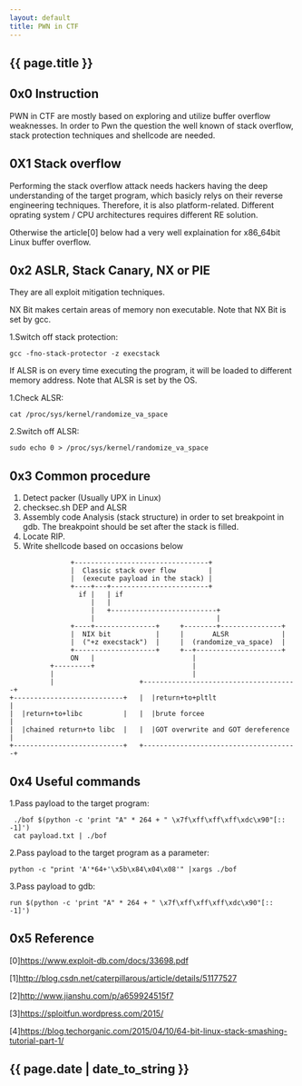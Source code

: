 ```yaml
---
layout: default
title: PWN in CTF
---
```


<h2>{{ page.title }}</h2>


0x0 Instruction
---
  PWN in CTF are mostly based on exploring and utilize buffer overflow weaknesses. In order to Pwn the question the well known of stack overflow, stack protection techniques and shellcode are needed.

0X1 Stack overflow
---
Performing the stack overflow attack needs hackers having the deep understanding of the target program, which basicly relys on their reverse engineering techniques. Therefore, it is also platform-related. Different oprating system / CPU architectures requires different RE solution.

Otherwise the article[0] below had a very well explaination for x86_64bit Linux buffer overflow.

0x2 ASLR, Stack Canary, NX or PIE
---
They are all exploit mitigation techniques.

NX Bit makes certain areas of memory non executable. Note that NX Bit is set by gcc.

1.Switch off stack protection:

```
gcc -fno-stack-protector -z execstack
```

If ALSR is on every time executing the program, it will be loaded to different memory address. Note that ALSR is set by the OS. 

1.Check ALSR:
```
cat /proc/sys/kernel/randomize_va_space
```

2.Switch off ALSR:
```
sudo echo 0 > /proc/sys/kernel/randomize_va_space
```
    
0x3 Common procedure
---
1. Detect packer (Usually UPX in Linux)
2. checksec.sh DEP and ALSR
3. Assembly code Analysis (stack structure) in order to set breakpoint in gdb. 
   The breakpoint should be set after the stack is filled.
4. Locate RIP.
5. Write shellcode based on occasions below

```
               +---------------------------------+
               |  Classic stack over flow        |
               |  (execute payload in the stack) |
               +----+---+------------------------+
                 if |   | if
                    |   |
                    |   +--------------------------+
                    |                              |
               +----+---------------+     +--------+---------------+
               |  NIX bit           |     |       ALSR             |
               |  ("+z execstack")  |     |  (randomize_va_space)  |
               +--------------------+     +--+---------------------+
               ON   |                        |
          +---------+                        |
          |                                  |
          |                     +--------------------------------------+
+---------------------------+   |  |return+to+pltlt                    |
|  |return+to+libc          |   |  |brute forcee                       |
|  |chained return+to libc  |   |  |GOT overwrite and GOT dereference  |
+---------------------------+   +--------------------------------------+

```

0x4 Useful commands
---
1.Pass payload to the target program:
```
 ./bof $(python -c 'print "A" * 264 + " \x7f\xff\xff\xff\xdc\x90"[:: -1]')
 cat payload.txt | ./bof
```
2.Pass payload to the target program as a parameter:
```
python -c "print 'A'*64+'\x5b\x84\x04\x08'" |xargs ./bof
```
3.Pass payload to gdb:
```
run $(python -c 'print "A" * 264 + " \x7f\xff\xff\xff\xdc\x90"[:: -1]')
```

0x5 Reference
---
[0]https://www.exploit-db.com/docs/33698.pdf

[1]http://blog.csdn.net/caterpillarous/article/details/51177527

[2]http://www.jianshu.com/p/a659924515f7

[3]https://sploitfun.wordpress.com/2015/

[4]https://blog.techorganic.com/2015/04/10/64-bit-linux-stack-smashing-tutorial-part-1/

<h2>{{ page.date | date_to_string }}</h2>
